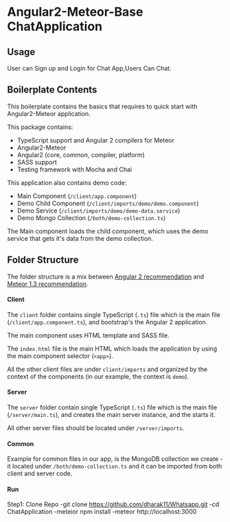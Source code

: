 # Angular2-Meteor-Base ChatApplication

## Usage

User can Sign up and Login for Chat App,Users Can Chat.

## Boilerplate Contents

This boilerplate contains the basics that requires to quick start with Angular2-Meteor application.

This package contains:

- TypeScript support and Angular 2 compilers for Meteor
- Angular2-Meteor
- Angular2 (core, common, compiler, platform)
- SASS support
- Testing framework with Mocha and Chai

This application also contains demo code:

- Main Component (`/client/app.component`)
- Demo Child Component (`/client/imports/demo/demo.component`)
- Demo Service (`/client/imports/demo/demo-data.service`)
- Demo Mongo Collection (`/both/demo-collection.ts`)

The Main component loads the child component, which uses the demo service that gets it's data from the demo collection.

## Folder Structure

The folder structure is a mix between [Angular 2 recommendation](https://johnpapa.net/angular-2-styles/) and [Meteor 1.3 recommendation](https://guide.meteor.com/structure.html).

#### Client

The `client` folder contains single TypeScript (`.ts`) file which is the main file (`/client/app.component.ts`), and bootstrap's the Angular 2 application.

The main component uses HTML template and SASS file.

The `index.html` file is the main HTML which loads the application by using the main component selector (`<app>`).

All the other client files are under `client/imports` and organized by the context of the components (in our example, the context is `demo`).


#### Server

The `server` folder contain single TypeScript (`.ts`) file which is the main file (`/server/main.ts`), and creates the main server instance, and the starts it.

All other server files should be located under `/server/imports`.

#### Common

Example for common files in our app, is the MongoDB collection we create - it located under `/both/demo-collection.ts` and it can be imported from both client and server code.

#### Run

Step1: Clone Repo
-git clone https://github.com/dharak11/Whatsapp.git
-cd ChatApplication
-meteior npm install
-meteor
http://localhost:3000
